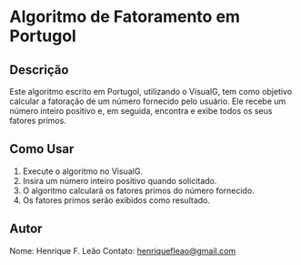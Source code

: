 # Algoritmo de Fatoramento em Portugol

## Descrição
Este algoritmo escrito em Portugol, utilizando o VisualG, tem como objetivo calcular a fatoração de um número fornecido pelo usuário. Ele recebe um número inteiro positivo e, em seguida, encontra e exibe todos os seus fatores primos.

## Como Usar
1. Execute o algoritmo no VisualG.
2. Insira um número inteiro positivo quando solicitado.
3. O algoritmo calculará os fatores primos do número fornecido.
4. Os fatores primos serão exibidos como resultado.

## Autor
Nome: Henrique F. Leão
Contato: henriquefleao@gmail.com
